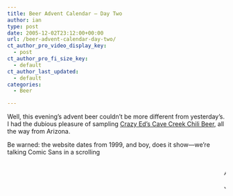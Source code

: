 ```yaml
---
title: Beer Advent Calendar – Day Two
author: ian
type: post
date: 2005-12-02T23:12:00+00:00
url: /beer-advent-calendar-day-two/
ct_author_pro_video_display_key:
  - post
ct_author_pro_fi_size_key:
  - default
ct_author_last_updated:
  - default
categories:
  - Beer

---
```

Well, this evening’s advent beer couldn’t be more different from yesterday’s. I had the dubious pleasure of sampling <a href="http://www.chilibeer.com/" data-type="link" data-id="http://www.chilibeer.com/">Crazy Ed’s Cave Creek Chili Beer,</a> all the way from Arizona.

Be warned: the website dates from 1999, and boy, does it show—we’re talking Comic Sans in a scrolling&nbsp;<marquee>&nbsp;tag, framesets that have a tendency to get confused (try clicking the “home” link), and a 53-kilopixel JPEG weighing in at an astonishing 232 KB (why?!). Seeing those “Netscape Now!” animated GIFs makes me all nostalgic for the twentieth century…

_Ahem._&nbsp;But enough about the site—what about the beer? Well, it was a lucky choice for this evening, as Joce had made Mexican for dinner. It was certainly spicy (with a whole chili pod in the bottle), but to be honest, I would have preferred a nice, refreshing Corona or Sol. As with yesterday’s offering, this was a fun novelty drink as a one-off, but not something I could happily sup all evening.

Joce says: “Oh! Ow! Oh my God! Oh, man! That is the hottest thing I’ve ever tasted! My throat is on fire!”